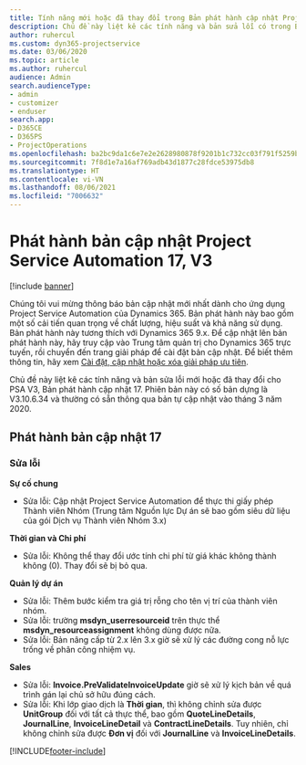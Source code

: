 ```yaml
---
title: Tính năng mới hoặc đã thay đổi trong Bản phát hành cập nhật Project Service Automation 17, V3
description: Chủ đề này liệt kê các tính năng và bản sửa lỗi có trong Bản phát hành cập nhật Project Service Automation 17, V3.
author: ruhercul
ms.custom: dyn365-projectservice
ms.date: 03/06/2020
ms.topic: article
ms.author: ruhercul
audience: Admin
search.audienceType:
- admin
- customizer
- enduser
search.app:
- D365CE
- D365PS
- ProjectOperations
ms.openlocfilehash: ba2bc9da1c6e7e2e2628980878f9201b1c732cc03f791f5259bbbd0ee279b31b
ms.sourcegitcommit: 7f8d1e7a16af769adb43d1877c28fdce53975db8
ms.translationtype: HT
ms.contentlocale: vi-VN
ms.lasthandoff: 08/06/2021
ms.locfileid: "7006632"
---
```

# <a name="project-service-automation-update-release-17-v3"></a>Phát hành bản cập nhật Project Service Automation 17, V3

[!include [banner](../includes/psa-now-project-operations.md)]

Chúng tôi vui mừng thông báo bản cập nhật mới nhất dành cho ứng dụng Project Service Automation của Dynamics 365. Bản phát hành này bao gồm một số cải tiến quan trọng về chất lượng, hiệu suất và khả năng sử dụng.  Bản phát hành này tương thích với Dynamics 365 9.x. Để cập nhật lên bản phát hành này, hãy truy cập vào Trung tâm quản trị cho Dynamics 365 trực tuyến, rồi chuyển đến trang giải pháp để cài đặt bản cập nhật. Để biết thêm thông tin, hãy xem [Cài đặt, cập nhật hoặc xóa giải pháp ưu tiên](/power-platform/admin/install-remove-preferred-solution).

Chủ đề này liệt kê các tính năng và bản sửa lỗi mới hoặc đã thay đổi cho PSA V3, Bản phát hành cập nhật 17. Phiên bản này có số bản dựng là V3.10.6.34 và thường có sẵn thông qua bản tự cập nhật vào tháng 3 năm 2020.


## <a name="update-release-17"></a>Phát hành bản cập nhật 17

### <a name="bug-fixes"></a>Sửa lỗi

**Sự cố chung**

- Sửa lỗi: Cập nhật Project Service Automation để thực thi giấy phép Thành viên Nhóm (Trung tâm Nguồn lực Dự án sẽ bao gồm siêu dữ liệu của gói Dịch vụ Thành viên Nhóm 3.x)
 
**Thời gian và Chi phí**

- Sửa lỗi: Không thể thay đổi ước tính chi phí từ giá khác không thành không (0). Thay đổi sẽ bị bỏ qua.

**Quản lý dự án**

- Sửa lỗi: Thêm bước kiểm tra giá trị rỗng cho tên vị trí của thành viên nhóm.
- Sửa lỗi: trường **msdyn_userresourceid** trên thực thể **msdyn_resourceassignment** không dùng được nữa.
- Sửa lỗi: Bản nâng cấp từ 2.x lên 3.x giờ sẽ xử lý các đường cong nỗ lực trống về phân công nhiệm vụ.

**Sales**

- Sửa lỗi: **Invoice.PreValidateInvoiceUpdate** giờ sẽ xử lý kịch bản về quá trình gán lại chủ sở hữu đúng cách.
- Sửa lỗi: Khi lớp giao dịch là **Thời gian**, thì không chỉnh sửa được **UnitGroup** đối với tất cả thực thể, bao gồm **QuoteLineDetails**, **JournalLine**, **InvoiceLineDetail** và **ContractLineDetails**. Tuy nhiên, chỉ không chỉnh sửa được **Đơn vị** đối với **JournalLine** và **InvoiceLineDetails**.




[!INCLUDE[footer-include](../includes/footer-banner.md)]